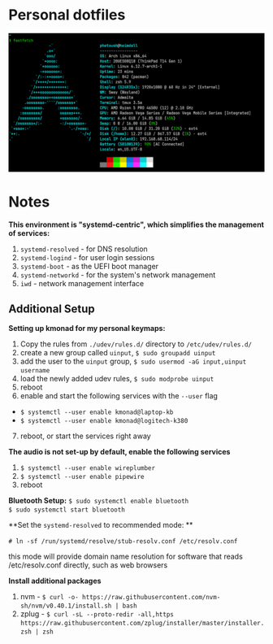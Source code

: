 # Personal dotfiles

![screenshot](./docs/fastfetch.png)

# Notes

**This environment is "systemd-centric", which simplifies the management of services:**
1. `systemd-resolved` - for DNS resolution
2. `systemd-logind` - for user login sessions
3. `systemd-boot` - as the UEFI boot manager
4. `systemd-networkd` - for the system's network management
5. `iwd` - network management interface

## Additional Setup

**Setting up kmonad for my personal keymaps:**
1. Copy the rules from `./udev/rules.d/` directory to `/etc/udev/rules.d/`  
2. create a new group called `uinput`, `$ sudo groupadd uinput`  
3. add the user to the `uinput` group, `$ sudo usermod -aG input,uinput username`  
4. load the newly added udev rules, `$ sudo modprobe uinput`  
5. reboot  
6. enable and start the following services with the `--user` flag  
- `$ systemctl --user enable kmonad@laptop-kb`  
- `$ systemctl --user enable kmonad@logitech-k380`  
7. reboot, or start the services right away  

**The audio is not set-up by default, enable the following services**  
1. `$ systemctl --user enable wireplumber`
2. `$ systemctl --user enable pipewire`
3. reboot

**Bluetooth Setup:**
`$ sudo systemctl enable bluetooth`  
`$ sudo systemctl start bluetooth`  

**Set the `systemd-resolved` to recommended mode: **

`# ln -sf /run/systemd/resolve/stub-resolv.conf /etc/resolv.conf`

this mode will provide domain name resolution for software that reads /etc/resolv.conf directly, such as web browsers

**Install additional packages**
1. nvm - `$ curl -o- https://raw.githubusercontent.com/nvm-sh/nvm/v0.40.1/install.sh | bash`
2. zplug - `$ curl -sL --proto-redir -all,https https://raw.githubusercontent.com/zplug/installer/master/installer.zsh | zsh`
